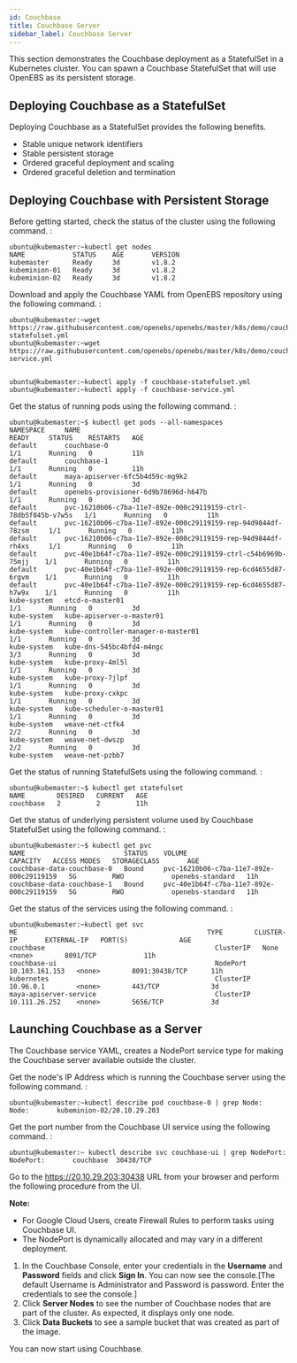 ```yaml
---
id: Couchbase
title: Couchbase Server
sidebar_label: Couchbase Server
---
```


This section demonstrates the Couchbase deployment as a StatefulSet in a
Kubernetes cluster. You can spawn a Couchbase StatefulSet that will use
OpenEBS as its persistent storage.

Deploying Couchbase as a StatefulSet
------------------------------------

Deploying Couchbase as a StatefulSet provides the following benefits.

-   Stable unique network identifiers
-   Stable persistent storage
-   Ordered graceful deployment and scaling
-   Ordered graceful deletion and termination

Deploying Couchbase with Persistent Storage
-------------------------------------------

Before getting started, check the status of the cluster using the
following command. :

    ubuntu@kubemaster:~kubectl get nodes
    NAME            STATUS    AGE       VERSION
    kubemaster      Ready     3d        v1.8.2
    kubeminion-01   Ready     3d        v1.8.2
    kubeminion-02   Ready     3d        v1.8.2

Download and apply the Couchbase YAML from OpenEBS repository using the
following command. :

    ubuntu@kubemaster:~wget https://raw.githubusercontent.com/openebs/openebs/master/k8s/demo/couchbase/couchbase-statefulset.yml
    ubuntu@kubemaster:~wget https://raw.githubusercontent.com/openebs/openebs/master/k8s/demo/couchbase/couchbase-service.yml


    ubuntu@kubemaster:~kubectl apply -f couchbase-statefulset.yml
    ubuntu@kubemaster:~kubectl apply -f couchbase-service.yml

Get the status of running pods using the following command. :

    ubuntu@kubemaster:~$ kubectl get pods --all-namespaces
    NAMESPACE     NAME                                                             READY     STATUS    RESTARTS   AGE
    default       couchbase-0                                                      1/1       Running   0          11h
    default       couchbase-1                                                      1/1       Running   0          11h
    default       maya-apiserver-6fc5b4d59c-mg9k2                                  1/1       Running   0          3d
    default       openebs-provisioner-6d9b78696d-h647b                             1/1       Running   0          3d
    default       pvc-16210b06-c7ba-11e7-892e-000c29119159-ctrl-78db5f845b-v7w5s   1/1       Running   0          11h
    default       pvc-16210b06-c7ba-11e7-892e-000c29119159-rep-94d9844df-78zsm     1/1       Running   0          11h
    default       pvc-16210b06-c7ba-11e7-892e-000c29119159-rep-94d9844df-rh4xs     1/1       Running   0          11h
    default       pvc-40e1b64f-c7ba-11e7-892e-000c29119159-ctrl-c54b6969b-75mjj    1/1       Running   0          11h
    default       pvc-40e1b64f-c7ba-11e7-892e-000c29119159-rep-6cd4655d87-6rgvm    1/1       Running   0          11h
    default       pvc-40e1b64f-c7ba-11e7-892e-000c29119159-rep-6cd4655d87-h7w9x    1/1       Running   0          11h
    kube-system   etcd-o-master01                                                  1/1       Running   0          3d
    kube-system   kube-apiserver-o-master01                                        1/1       Running   0          3d
    kube-system   kube-controller-manager-o-master01                               1/1       Running   0          3d
    kube-system   kube-dns-545bc4bfd4-m4ngc                                        3/3       Running   0          3d
    kube-system   kube-proxy-4ml5l                                                 1/1       Running   0          3d
    kube-system   kube-proxy-7jlpf                                                 1/1       Running   0          3d
    kube-system   kube-proxy-cxkpc                                                 1/1       Running   0          3d
    kube-system   kube-scheduler-o-master01                                        1/1       Running   0          3d
    kube-system   weave-net-ctfk4                                                  2/2       Running   0          3d
    kube-system   weave-net-dwszp                                                  2/2       Running   0          3d
    kube-system   weave-net-pzbb7          

Get the status of running StatefulSets using the following command. :

    ubuntu@kubemaster:~$ kubectl get statefulset
    NAME        DESIRED   CURRENT   AGE
    couchbase   2         2         11h

Get the status of underlying persistent volume used by Couchbase
StatefulSet using the following command. :

    ubuntu@kubemaster:~$ kubectl get pvc
    NAME                         STATUS    VOLUME                                     CAPACITY   ACCESS MODES   STORAGECLASS       AGE
    couchbase-data-couchbase-0   Bound     pvc-16210b06-c7ba-11e7-892e-000c29119159   5G         RWO            openebs-standard   11h
    couchbase-data-couchbase-1   Bound     pvc-40e1b64f-c7ba-11e7-892e-000c29119159   5G         RWO            openebs-standard   11h

Get the status of the services using the following command. :

    ubuntu@kubemaster:~kubectl get svc
    ME                                                TYPE        CLUSTER-IP       EXTERNAL-IP   PORT(S)             AGE
    couchbase                                           ClusterIP   None             <none>        8091/TCP            11h
    couchbase-ui                                        NodePort    10.103.161.153   <none>        8091:30438/TCP      11h
    kubernetes                                          ClusterIP   10.96.0.1        <none>        443/TCP             3d
    maya-apiserver-service                              ClusterIP   10.111.26.252    <none>        5656/TCP            3d

Launching Couchbase as a Server
-------------------------------

The Couchbase service YAML, creates a NodePort service type for making
the Couchbase server available outside the cluster.

Get the node's IP Address which is running the Couchbase server using
the following command. :

    ubuntu@kubemaster:~kubectl describe pod couchbase-0 | grep Node:
    Node:       kubeminion-02/20.10.29.203

Get the port number from the Couchbase UI service using the following
command. :

    ubuntu@kubemaster:~ kubectl describe svc couchbase-ui | grep NodePort:
    NodePort:       couchbase  30438/TCP

Go to the <https://20.10.29.203:30438> URL from your browser and perform
the following procedure from the UI.

**Note:**

-   For Google Cloud Users, create Firewall Rules to perform tasks using
    Couchbase UI.
-   The NodePort is dynamically allocated and may vary in a different
    deployment.

1.  In the Couchbase Console, enter your credentials in the **Username**
    and **Password** fields and click **Sign In**. You can now see the
    console.[The default Username is Administrator and Password is
    password. Enter the credentials to see the console.]
2.  Click **Server Nodes** to see the number of Couchbase nodes that are
    part of the cluster. As expected, it displays only one node.
3.  Click **Data Buckets** to see a sample bucket that was created as
    part of the image.

You can now start using Couchbase.



<script> (function(h,o,t,j,a,r){ h.hj=h.hj||function(){(h.hj.q=h.hj.q||[]).push(arguments)}; h._hjSettings={hjid:785693,hjsv:6}; a=o.getElementsByTagName('head')[0]; r=o.createElement('script');r.async=1; r.src=t+h._hjSettings.hjid+j+h._hjSettings.hjsv; a.appendChild(r); })(window,document,'[https://static.hotjar.com/c/hotjar-','.js?sv='](https://static.hotjar.com/c/hotjar-','.js?sv=%27)); </script>